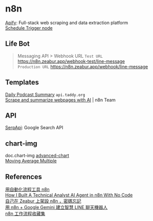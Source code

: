 # n8n

[Apify](https://apify.com/): Full-stack web scraping and data extraction platform  
[Schedule Trigger node](https://docs.n8n.io/integrations/builtin/core-nodes/n8n-nodes-base.scheduletrigger/)  

## Life Bot 

> Messaging API > Webhook URL 
`Test URL` https://n8n.zeabur.app/webhook-test/line-message  
`Production URL` https://n8n.zeabur.app/webhook/line-message  

## Templates

[Daily Podcast Summary](https://n8n.io/workflows/2433-daily-podcast-summary/) `api.taddy.org`  
[Scrape and summarize webpages with AI](https://n8n.io/workflows/3053-technical-stock-analysis-with-telegram-airtable-and-a-gpt-powered-ai-agent) |  n8n Team


## API

[SerpApi](https://serpapi.com/): Google Search API

## chart-img

doc.chart-img [advanced-chart](https://doc.chart-img.com/#advanced-chart)  
[Moving Average Multiple](https://doc.chart-img.com/#moving-average-multiple)  

## References

[用自動化流程工具 n8n](https://www.youtube.com/watch?v=nwYHurRo4e0)  
[How I Built A Technical Analyst AI Agent in n8n With No Code](https://www.youtube.com/watch?v=dooXxhGy5Ow&t=184s)  
[自己在 Zeabur 上架設 n8n ，密碼忘記](https://www.raven.tw/p/ep-17-zeabur-n8n)  
[用 n8n + Google Gemini 建立智慧 LINE 聊天機器人](https://www.youtube.com/watch?v=14sTKPNFWis)  
[ n8n 工作流程收藏集](https://github.com/cympotek/n8n-workflows/blob/main/README_zh-hant.md)  
